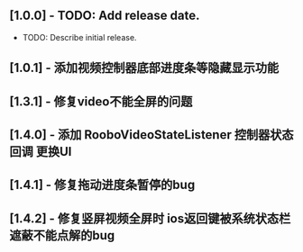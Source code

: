## [1.0.0] - TODO: Add release date.

* TODO: Describe initial release.

## [1.0.1] - 添加视频控制器底部进度条等隐藏显示功能
## [1.3.1] - 修复video不能全屏的问题
## [1.4.0] - 添加 RooboVideoStateListener 控制器状态回调 更换UI
## [1.4.1] - 修复拖动进度条暂停的bug
## [1.4.2] - 修复竖屏视频全屏时 ios返回键被系统状态栏遮蔽不能点解的bug